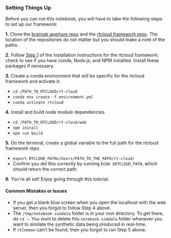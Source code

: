 ### Setting Things Up

Before you can run this notebook, you will have to take the following steps to set up our framework:

**1.** Clone the [brainiak aperture repo](https://github.com/brainiak/brainiak-aperture.git) and the [rtcloud framework repo](https://github.com/brainiak/rt-cloud.git). The location of the repositories do not matter but you should make a note of the paths.

**2.** Follow [Step 1](https://github.com/brainiak/rt-cloud#step-1-install-mini-conda-and-nodejs) of the installation instructions for the rtcloud framework: check to see if you have conda, Node.js, and NPM installed. Install these packages if necessary.

**3.** Create a conda environment that will be specific for the rtcloud framework and activate it:

- `cd /PATH_TO_RTCLOUD/rt-cloud`
- `conda env create -f environment.yml`
- `conda activate rtcloud`

**4.** Install and build node module dependencies.

- `cd /PATH_TO_RTCLOUD/rt-cloud/web`
- `npm install`
- `npm run build`

**5.** On the terminal, create a global variable to the full path for the rtcloud framework repo.

- `export RTCLOUD_PATH=/Users/PATH_TO_THE_REPO/rt-cloud/`
- Confirm you did this correctly by running `ECHO $RTCLOUD_PATH`, which should return the correct path.
    
**6.** You're all set! Enjoy going through this tutorial.

#### Common Mistakes or Issues

- If you get a blank blue screen when you open the localhost with the web server, then you forgot to follow Step 4 above.
- The `/tmp/notebook-simdata` folder is in your root directory. To get there, do `cd ~`. You want to delete this `notebook-simdata` folder whenever you want to similate the synthetic data being produced in real-time.
- If `rtCommon` can't be found, then you forgot to run Step 5 above.